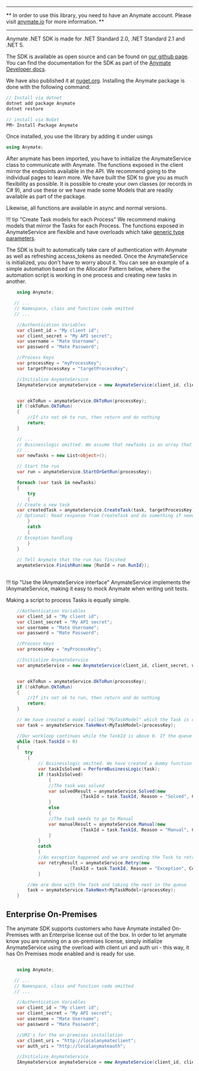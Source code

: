 
---

** In order to use this library, you need to have an Anymate account. Please visit [anymate.io](https://www.anymate.io) for more information. **

---

Anymate .NET SDK is made for .NET Standard 2.0, .NET Standard 2.1 and .NET 5. 

The SDK is available as open source and can be found on [our github page][githublink]. 
You can find the documentation for the SDK as part of the [Anymate Developer docs][anymatedocs].

We have also published it at [nuget.org][nugetlink]. Installing the Anymate package is done with the following command: 


``` C#
// Install via dotnet
dotnet add package Anymate
dotnet restore

```


``` c#
// install via NuGet
PM> Install-Package Anymate
```

Once installed, you use the library by adding it under usings

``` C#
using Anymate;
```

After anymate has been imported, you have to initialize the AnymateService class to communicate with Anymate.
The functions exposed in the client mirror the endpoints available in the API. We recommend going to the individual pages to learn more.
We have built the SDK to give you as much flexibility as possible. It is possible to create your own classes (or records in C# 9), and use these or we have made some Models that are readily available as part of the package. 

Likewise, all functions are available in async and normal versions.

!!! tip "Create Task models for each Process"
    We recommend making models that mirror the Tasks for each Process. The functions exposed in AnymateService are flexible and have overloads which take [generic type parameters][c#generics]. 

The SDK is built to automatically take care of authentication with Anymate as well as refreshing access_tokens as needed. Once the AnymateService is initialized, you don't have to worry about it.
You can see an example of a simple automation based on the Allocator Pattern below, where the automation script is working in one process and creating new tasks in another.

``` C#
    using Anymate;

   // ...
   // Namespace, class and function code omitted
   // ...

    //Authentication Variables
    var client_id = "My client id";
    var client_secret = "My API secret";
    var username = "Mate Username";
    var password = "Mate Password";

    //Process Keys
    var processKey = "myProcessKey";
    var targetProcessKey = "targetProcessKey";

    //Initialize AnymateService
    IAnymateService anymateService = new AnymateService(client_id, client_secret, username, password);


    var okToRun = anymateService.OkToRun(processKey);
    if (!okToRun.OkToRun)
    {
        //If its not ok to run, then return and do nothing
        return;
    }

    // ...
    // Businesslogic omitted. We assume that newTasks is an array that contains tasks ready to be created
    // ..
    var newTasks = new List<object>();

    // Start the run
    var run = anymateService.StartOrGetRun(processKey);

    foreach (var task in newTasks)
    {
        try
        {
    // Create a new task
    var createdTask = anymateService.CreateTask(task, targetProcessKey);
    // Optional: Read response from CreateTask and do something if needed
        }
        catch
        {
    // Exception handling
        }
    }
    
    // Tell Anymate that the run has finished
    anymateService.FinishRun(new {RunId = run.RunId});
    
```

!!! tip "Use the IAnymateService interface"
    AnymateService implements the IAnymateService, making it easy to mock Anymate when writing unit tests.



Making a script to process Tasks is equally simple.
``` C#
    //Authentication Variables
    var client_id = "My client id";
    var client_secret = "My API secret";
    var username = "Mate Username";
    var password = "Mate Password";

    //Process Keys
    var processKey = "myProcessKey";

    //Initialize AnymateService
    var anymateService = new AnymateService(client_id, client_secret, username, password);


    var okToRun = anymateService.OkToRun(processKey);
    if (!okToRun.OkToRun)
    {
        //If its not ok to run, then return and do nothing
        return;
    }

    // We have created a model called "MyTaskModel" which the Task is created as.
    var task = anymateService.TakeNext<MyTaskModel>(processKey);

    //Our workloop continues while the TaskId is above 0. If the queue is empty, the TaskId will be -1.
    while (task.TaskId > 0)
    {            
       try
        {
            // Businesslogic omitted. We have created a dummy function to take the Task as input and return if it is solved (true) or goes to manual (false)
            var taskIsSolved = PerformBusinessLogic(task);
            if (taskIsSolved)
                {
                //The task was solved
                var solvedResult = anymateService.Solved(new
                            {TaskId = task.TaskId, Reason = "Solved", Comment = "The Task was solved"});
                }
                else
                {
                //The task needs to go to Manual
                var manualResult = anymateService.Manual(new
                            {TaskId = task.TaskId, Reason = "Manual", Comment = "The Task was sent to Manual"});
                }
            }
            catch
            {
            //An exception happened and we are sending the Task to retry
            var retryResult = anymateService.Retry(new
                        {TaskId = task.TaskId, Reason = "Exception", Comment = "Sending the Task to retry later"});
            }

        //We are done with the Task and taking the next in the queue
        task = anymateService.TakeNext<MyTaskModel>(processKey);
    }

```


## Enterprise On-Premises

The anymate SDK supports customers who have Anymate installed On-Premises with an Enterprise license out of the box.
In order to let anymate know you are running on a on-premises license, simply initialize AnymateService using the overload with client uri and auth uri - this way, it has On Premises mode enabled and is ready for use.

``` C#

    using Anymate;

   // ...
   // Namespace, class and function code omitted
   // ...

    //Authentication Variables
    var client_id = "My client id";
    var client_secret = "My API secret";
    var username = "Mate Username";
    var password = "Mate Password";

    //URI's for the on-premises installation
    var client_uri = "http://localanymateclient";
    var auth_uri = "http://localanymateauth";

    //Initialize AnymateService
    IAnymateService anymateService = new AnymateService(client_id, client_secret, username, password, client_uri, auth_uri);

```
[anymatedocs]: http://docs.anymate.io/developer/SDK/dotnet/
[githublink]: https://github.com/anymate/AnymateDotnetSDK/
[nugetlink]: https://www.nuget.org/packages/Anymate/
[c#generics]: https://docs.microsoft.com/en-us/dotnet/csharp/programming-guide/generics/generic-type-parameters
